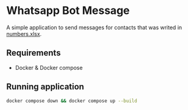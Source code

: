 # Whatsapp Bot Message

A simple application to send messages for contacts that was writed in
[numbers.xlsx](resources/numbers.xlsx).


## Requirements

* Docker & Docker compose

## Running application

```bash
docker compose down && docker compose up --build
```
